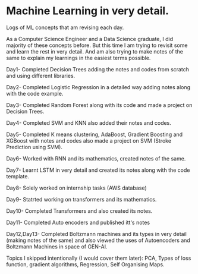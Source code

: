 # Machine Learning in very detail.

Logs of ML concepts that am revising each day.

As a Computer Science Engineer and a Data Science graduate, I did majority of these concepts before. But this time I am trying to revisit some and learn the rest in very detail. And am also trying to make notes of the same to explain my learnings in the easiest terms possible.



Day1- Completed Decision Trees adding the notes and codes from scratch and using different libraries.


Day2- Completed Logistic Regression in a detailed way adding notes along with the code example.


Day3- Completed Random Forest along with its code and made a project on Decision Trees.


Day4- Completed SVM and KNN also added their notes and codes.


Day5- Completed K means clustering, AdaBoost, Gradient Boosting and XGBoost with notes and codes also made a project on SVM (Stroke Prediction using SVM).


Day6- Worked with RNN and its mathematics, created notes of the same.


Day7- Learnt LSTM in very detail and created its notes along with the code template.


Day8- Solely worked on internship tasks (AWS database)


Day9- Statrted working on transformers and its mathematics.


Day10- Completed Transformers and also created its notes.


Day11- Completed Auto encoders and published itt's notes


Day12,Day13- Completed Boltzmann machines and its types in very detail (making notes of the same) and also viewed the uses of Autoencoders and Boltzmann Machines in space of GEN-AI.










Topics I skipped intentionally (I would cover them later): 
PCA, Types of loss function, gradient algorithms, Regression, Self Organising Maps.
